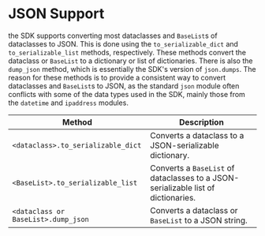 # JSON Support

the SDK supports converting most dataclasses and `BaseList`s of dataclasses to JSON. This is done using the `to_serializable_dict` and `to_serializable_list` methods, respectively. These methods convert the dataclass or `BaseList` to a dictionary or list of dictionaries. There is also the `dump_json` method, which is essentially the SDK's version of `json.dumps`. The reason for these methods is to provide a consistent way to convert dataclasses and `BaseList`s to JSON, as the standard `json` module often conflicts with some of the data types used in the SDK, mainly those from the `datetime` and `ipaddress` modules.

| Method | Description |
|--|--|
| `<dataclass>.to_serializable_dict` | Converts a dataclass to a JSON-serializable dictionary. |
| `<BaseList>.to_serializable_list` | Converts a `BaseList` of dataclasses to a JSON-serializable list of dictionaries. |
| `<dataclass or BaseList>.dump_json` | Converts a dataclass or `BaseList` to a JSON string. |